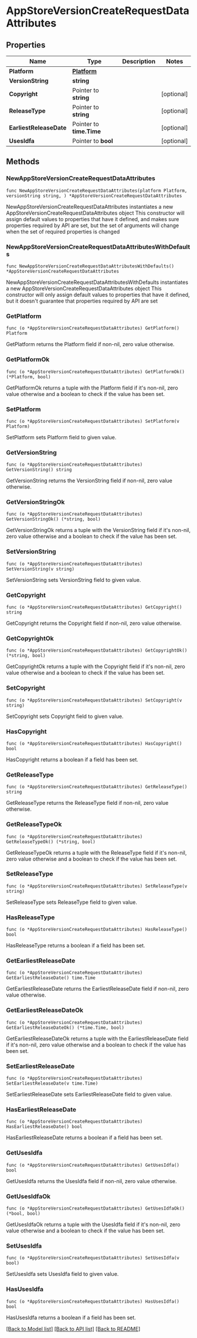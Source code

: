 # AppStoreVersionCreateRequestDataAttributes

## Properties

Name | Type | Description | Notes
------------ | ------------- | ------------- | -------------
**Platform** | [**Platform**](Platform.md) |  | 
**VersionString** | **string** |  | 
**Copyright** | Pointer to **string** |  | [optional] 
**ReleaseType** | Pointer to **string** |  | [optional] 
**EarliestReleaseDate** | Pointer to **time.Time** |  | [optional] 
**UsesIdfa** | Pointer to **bool** |  | [optional] 

## Methods

### NewAppStoreVersionCreateRequestDataAttributes

`func NewAppStoreVersionCreateRequestDataAttributes(platform Platform, versionString string, ) *AppStoreVersionCreateRequestDataAttributes`

NewAppStoreVersionCreateRequestDataAttributes instantiates a new AppStoreVersionCreateRequestDataAttributes object
This constructor will assign default values to properties that have it defined,
and makes sure properties required by API are set, but the set of arguments
will change when the set of required properties is changed

### NewAppStoreVersionCreateRequestDataAttributesWithDefaults

`func NewAppStoreVersionCreateRequestDataAttributesWithDefaults() *AppStoreVersionCreateRequestDataAttributes`

NewAppStoreVersionCreateRequestDataAttributesWithDefaults instantiates a new AppStoreVersionCreateRequestDataAttributes object
This constructor will only assign default values to properties that have it defined,
but it doesn't guarantee that properties required by API are set

### GetPlatform

`func (o *AppStoreVersionCreateRequestDataAttributes) GetPlatform() Platform`

GetPlatform returns the Platform field if non-nil, zero value otherwise.

### GetPlatformOk

`func (o *AppStoreVersionCreateRequestDataAttributes) GetPlatformOk() (*Platform, bool)`

GetPlatformOk returns a tuple with the Platform field if it's non-nil, zero value otherwise
and a boolean to check if the value has been set.

### SetPlatform

`func (o *AppStoreVersionCreateRequestDataAttributes) SetPlatform(v Platform)`

SetPlatform sets Platform field to given value.


### GetVersionString

`func (o *AppStoreVersionCreateRequestDataAttributes) GetVersionString() string`

GetVersionString returns the VersionString field if non-nil, zero value otherwise.

### GetVersionStringOk

`func (o *AppStoreVersionCreateRequestDataAttributes) GetVersionStringOk() (*string, bool)`

GetVersionStringOk returns a tuple with the VersionString field if it's non-nil, zero value otherwise
and a boolean to check if the value has been set.

### SetVersionString

`func (o *AppStoreVersionCreateRequestDataAttributes) SetVersionString(v string)`

SetVersionString sets VersionString field to given value.


### GetCopyright

`func (o *AppStoreVersionCreateRequestDataAttributes) GetCopyright() string`

GetCopyright returns the Copyright field if non-nil, zero value otherwise.

### GetCopyrightOk

`func (o *AppStoreVersionCreateRequestDataAttributes) GetCopyrightOk() (*string, bool)`

GetCopyrightOk returns a tuple with the Copyright field if it's non-nil, zero value otherwise
and a boolean to check if the value has been set.

### SetCopyright

`func (o *AppStoreVersionCreateRequestDataAttributes) SetCopyright(v string)`

SetCopyright sets Copyright field to given value.

### HasCopyright

`func (o *AppStoreVersionCreateRequestDataAttributes) HasCopyright() bool`

HasCopyright returns a boolean if a field has been set.

### GetReleaseType

`func (o *AppStoreVersionCreateRequestDataAttributes) GetReleaseType() string`

GetReleaseType returns the ReleaseType field if non-nil, zero value otherwise.

### GetReleaseTypeOk

`func (o *AppStoreVersionCreateRequestDataAttributes) GetReleaseTypeOk() (*string, bool)`

GetReleaseTypeOk returns a tuple with the ReleaseType field if it's non-nil, zero value otherwise
and a boolean to check if the value has been set.

### SetReleaseType

`func (o *AppStoreVersionCreateRequestDataAttributes) SetReleaseType(v string)`

SetReleaseType sets ReleaseType field to given value.

### HasReleaseType

`func (o *AppStoreVersionCreateRequestDataAttributes) HasReleaseType() bool`

HasReleaseType returns a boolean if a field has been set.

### GetEarliestReleaseDate

`func (o *AppStoreVersionCreateRequestDataAttributes) GetEarliestReleaseDate() time.Time`

GetEarliestReleaseDate returns the EarliestReleaseDate field if non-nil, zero value otherwise.

### GetEarliestReleaseDateOk

`func (o *AppStoreVersionCreateRequestDataAttributes) GetEarliestReleaseDateOk() (*time.Time, bool)`

GetEarliestReleaseDateOk returns a tuple with the EarliestReleaseDate field if it's non-nil, zero value otherwise
and a boolean to check if the value has been set.

### SetEarliestReleaseDate

`func (o *AppStoreVersionCreateRequestDataAttributes) SetEarliestReleaseDate(v time.Time)`

SetEarliestReleaseDate sets EarliestReleaseDate field to given value.

### HasEarliestReleaseDate

`func (o *AppStoreVersionCreateRequestDataAttributes) HasEarliestReleaseDate() bool`

HasEarliestReleaseDate returns a boolean if a field has been set.

### GetUsesIdfa

`func (o *AppStoreVersionCreateRequestDataAttributes) GetUsesIdfa() bool`

GetUsesIdfa returns the UsesIdfa field if non-nil, zero value otherwise.

### GetUsesIdfaOk

`func (o *AppStoreVersionCreateRequestDataAttributes) GetUsesIdfaOk() (*bool, bool)`

GetUsesIdfaOk returns a tuple with the UsesIdfa field if it's non-nil, zero value otherwise
and a boolean to check if the value has been set.

### SetUsesIdfa

`func (o *AppStoreVersionCreateRequestDataAttributes) SetUsesIdfa(v bool)`

SetUsesIdfa sets UsesIdfa field to given value.

### HasUsesIdfa

`func (o *AppStoreVersionCreateRequestDataAttributes) HasUsesIdfa() bool`

HasUsesIdfa returns a boolean if a field has been set.


[[Back to Model list]](../README.md#documentation-for-models) [[Back to API list]](../README.md#documentation-for-api-endpoints) [[Back to README]](../README.md)


